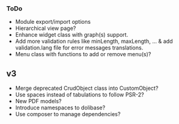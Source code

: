 ### ToDo

* Module export/import options
* Hierarchical view page?
* Enhance widget class with graph(s) support.
* Add more validation rules like minLength, maxLength, ... & add validation.lang file for error messages translations.
* Menu class with functions to add or remove menu(s)?

## v3

* Merge deprecated CrudObject class into CustomObject?
* Use spaces instead of tabulations to follow PSR-2?
* New PDF models?
* Introduce namespaces to dolibase?
* Use composer to manage dependencies?
